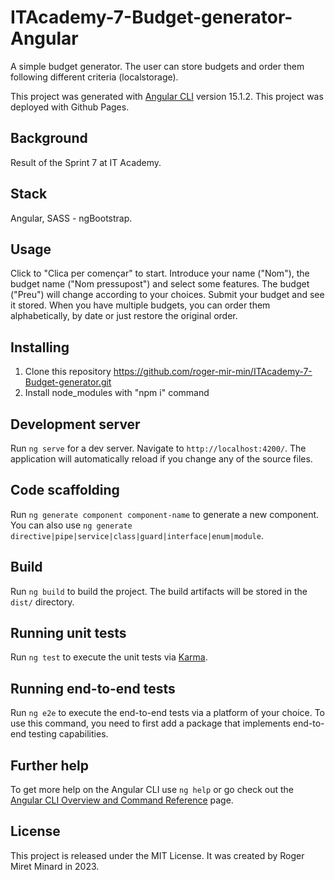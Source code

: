 # ITAcademy-7-Budget-generator-Angular
A simple budget generator. The user can store budgets and order them following different criteria (localstorage).

This project was generated with [Angular CLI](https://github.com/angular/angular-cli) version 15.1.2.
This project was deployed with Github Pages.

## Background
Result of the Sprint 7 at IT Academy.

## Stack
Angular, SASS - ngBootstrap.

## Usage
Click to "Clica per començar" to start. Introduce your name ("Nom"), the budget name ("Nom pressupost") and select some features. The budget ("Preu") will change according to your choices. Submit your budget and see it stored. When you have multiple budgets, you can order them alphabetically, by date or just restore the original order.

## Installing
1. Clone this repository https://github.com/roger-mir-min/ITAcademy-7-Budget-generator.git
2. Install node_modules with "npm i" command

## Development server

Run `ng serve` for a dev server. Navigate to `http://localhost:4200/`. The application will automatically reload if you change any of the source files.

## Code scaffolding

Run `ng generate component component-name` to generate a new component. You can also use `ng generate directive|pipe|service|class|guard|interface|enum|module`.

## Build

Run `ng build` to build the project. The build artifacts will be stored in the `dist/` directory.

## Running unit tests

Run `ng test` to execute the unit tests via [Karma](https://karma-runner.github.io).

## Running end-to-end tests

Run `ng e2e` to execute the end-to-end tests via a platform of your choice. To use this command, you need to first add a package that implements end-to-end testing capabilities.

## Further help

To get more help on the Angular CLI use `ng help` or go check out the [Angular CLI Overview and Command Reference](https://angular.io/cli) page.

## License
This project is released under the MIT License. It was created by Roger Miret Minard in 2023.
